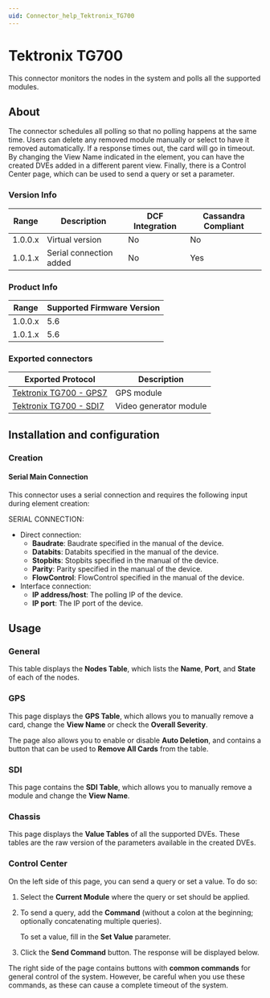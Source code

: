 ```yaml
---
uid: Connector_help_Tektronix_TG700
---
```


# Tektronix TG700

This connector monitors the nodes in the system and polls all the supported modules.

## About

The connector schedules all polling so that no polling happens at the same time. Users can delete any removed module manually or select to have it removed automatically. If a response times out, the card will go in timeout. By changing the View Name indicated in the element, you can have the created DVEs added in a different parent view. Finally, there is a Control Center page, which can be used to send a query or set a parameter.

### Version Info

| **Range** | **Description**         | **DCF Integration** | **Cassandra Compliant** |
|------------------|-------------------------|---------------------|-------------------------|
| 1.0.0.x          | Virtual version         | No                  | No                      |
| 1.0.1.x          | Serial connection added | No                  | Yes                     |

### Product Info

| Range | Supported Firmware Version |
|------------------|-----------------------------|
| 1.0.0.x          | 5.6                         |
| 1.0.1.x          | 5.6                         |

### Exported connectors

| **Exported Protocol**                                                      | **Description**        |
|----------------------------------------------------------------------------|------------------------|
| [Tektronix TG700 - GPS7](xref:Connector_help_Tektronix_TG700_-_GPS7) | GPS module             |
| [Tektronix TG700 - SDI7](xref:Connector_help_Tektronix_TG700_-_SDI7) | Video generator module |

## Installation and configuration

### Creation

#### Serial Main Connection

This connector uses a serial connection and requires the following input during element creation:

SERIAL CONNECTION:

- Direct connection:
  - **Baudrate**: Baudrate specified in the manual of the device.
  - **Databits**: Databits specified in the manual of the device.
  - **Stopbits**: Stopbits specified in the manual of the device.
  - **Parity**: Parity specified in the manual of the device.
  - **FlowControl**: FlowControl specified in the manual of the device.
- Interface connection:
  - **IP address/host**: The polling IP of the device.
  - **IP port**: The IP port of the device.

## Usage

### General

This table displays the **Nodes Table**, which lists the **Name**, **Port**, and **State** of each of the nodes.

### GPS

This page displays the **GPS Table**, which allows you to manually remove a card, change the **View Name** or check the **Overall Severity**.

The page also allows you to enable or disable **Auto Deletion**, and contains a button that can be used to **Remove All Cards** from the table.

### SDI

This page contains the **SDI Table**, which allows you to manually remove a module and change the **View Name**.

### Chassis

This page displays the **Value Tables** of all the supported DVEs. These tables are the raw version of the parameters available in the created DVEs.

### Control Center

On the left side of this page, you can send a query or set a value. To do so:

1. Select the **Current Module** where the query or set should be applied.

1. To send a query, add the **Command** (without a colon at the beginning; optionally concatenating multiple queries).

   To set a value, fill in the **Set Value** parameter.

1. Click the **Send Command** button. The response will be displayed below.

The right side of the page contains buttons with **common commands** for general control of the system. However, be careful when you use these commands, as these can cause a complete timeout of the system.
